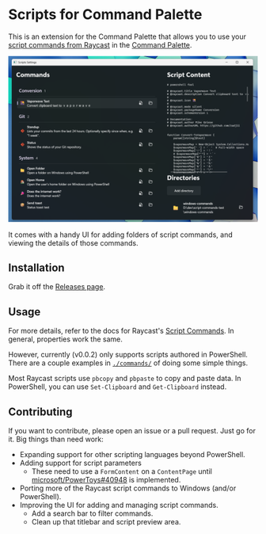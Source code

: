 # Scripts for Command Palette

This is an extension for the Command Palette that allows you to use your [script
commands from Raycast](https://github.com/raycast/script-commands) in the
[Command
Palette](https://github.com/microsoft/powertoys/tree/master/src/modules/cmdpal).

![screenshot](./doc/readme-hero-shot-000.png)

It comes with a handy UI for adding folders of script commands, and viewing the
details of those commands.

## Installation

Grab it off the [Releases page](https://github.com/zadjii/ScriptsExtensions/releases).

## Usage

For more details, refer to the docs for Raycast's [Script
Commands](https://github.com/raycast/script-commands). In general, properties
work the same.

However, currently (v0.0.2) only supports scripts authored in PowerShell. There
are a couple examples in [`./commands/`](./commands/) of doing some simple
things.

Most Raycast scripts use `pbcopy` and `pbpaste` to copy and paste data. In
PowerShell, you can use `Set-Clipboard` and `Get-Clipboard` instead. 

## Contributing

If you want to contribute, please open an issue or a pull request. Just go for
it. Big things than need work:

* Expanding support for other scripting languages beyond PowerShell.
* Adding support for script parameters
  * These need to use a `FormContent` on a `ContentPage` until
    [microsoft/PowerToys#40948](https://github.com/microsoft/PowerToys/issues/40948)
    is implemented.
* Porting more of the Raycast script commands to Windows (and/or PowerShell).
* Improving the UI for adding and managing script commands.
  * Add a search bar to filter commands.
  * Clean up that titlebar and script preview area.
